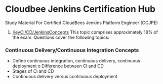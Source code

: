 # Cloudbee Jenkins Certification Hub
Study Material For Certified CloudBees Jenkins Platform Engineer (CCJPE)


1. [KeyCI/CD/JenkinsConcepts](https://www.atlassian.com/continuous-delivery/ci-vs-ci-vs-cd)
This topic comprises approximately 18% of the exam. Questions cover the following topics:

### Continuous Delivery/Continuous Integration Concepts 

- Define continuous integration, continuous delivery, continuous deployment o Difference between CI and CD
- Stages of CI and CD
- Continuous delivery versus continuous deployment


